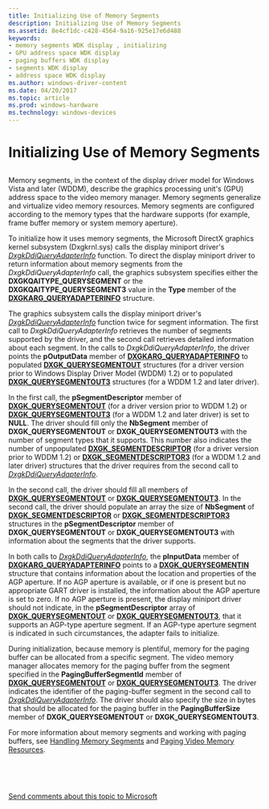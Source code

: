 ```yaml
---
title: Initializing Use of Memory Segments
description: Initializing Use of Memory Segments
ms.assetid: 8e4cf1dc-c428-4564-9a16-925e17e6d488
keywords:
- memory segments WDK display , initializing
- GPU address space WDK display
- paging buffers WDK display
- segments WDK display
- address space WDK display
ms.author: windows-driver-content
ms.date: 04/20/2017
ms.topic: article
ms.prod: windows-hardware
ms.technology: windows-devices
---
```


# Initializing Use of Memory Segments


## <span id="ddk_initializing_use_of_memory_segments_gg"></span><span id="DDK_INITIALIZING_USE_OF_MEMORY_SEGMENTS_GG"></span>


Memory segments, in the context of the display driver model for Windows Vista and later (WDDM), describe the graphics processing unit's (GPU) address space to the video memory manager. Memory segments generalize and virtualize video memory resources. Memory segments are configured according to the memory types that the hardware supports (for example, frame buffer memory or system memory aperture).

To initialize how it uses memory segments, the Microsoft DirectX graphics kernel subsystem (Dxgkrnl.sys) calls the display miniport driver's [*DxgkDdiQueryAdapterInfo*](https://msdn.microsoft.com/library/windows/hardware/ff559746) function. To direct the display miniport driver to return information about memory segments from the *DxgkDdiQueryAdapterInfo* call, the graphics subsystem specifies either the **DXGKQAITYPE\_QUERYSEGMENT** or the **DXGKQAITYPE\_QUERYSEGMENT3** value in the **Type** member of the [**DXGKARG\_QUERYADAPTERINFO**](https://msdn.microsoft.com/library/windows/hardware/ff557621) structure.

The graphics subsystem calls the display miniport driver's [*DxgkDdiQueryAdapterInfo*](https://msdn.microsoft.com/library/windows/hardware/ff559746) function twice for segment information. The first call to *DxgkDdiQueryAdapterInfo* retrieves the number of segments supported by the driver, and the second call retrieves detailed information about each segment. In the calls to *DxgkDdiQueryAdapterInfo*, the driver points the **pOutputData** member of [**DXGKARG\_QUERYADAPTERINFO**](https://msdn.microsoft.com/library/windows/hardware/ff557621) to populated [**DXGK\_QUERYSEGMENTOUT**](https://msdn.microsoft.com/library/windows/hardware/ff562018) structures (for a driver version prior to Windows Display Driver Model (WDDM) 1.2) or to populated [**DXGK\_QUERYSEGMENTOUT3**](https://msdn.microsoft.com/library/windows/hardware/hh464082) structures (for a WDDM 1.2 and later driver).

In the first call, the **pSegmentDescriptor** member of [**DXGK\_QUERYSEGMENTOUT**](https://msdn.microsoft.com/library/windows/hardware/ff562018) (for a driver version prior to WDDM 1.2) or [**DXGK\_QUERYSEGMENTOUT3**](https://msdn.microsoft.com/library/windows/hardware/hh464082) (for a WDDM 1.2 and later driver) is set to **NULL**. The driver should fill only the **NbSegment** member of **DXGK\_QUERYSEGMENTOUT** or **DXGK\_QUERYSEGMENTOUT3** with the number of segment types that it supports. This number also indicates the number of unpopulated [**DXGK\_SEGMENTDESCRIPTOR**](https://msdn.microsoft.com/library/windows/hardware/ff562035) (for a driver version prior to WDDM 1.2) or [**DXGK\_SEGMENTDESCRIPTOR3**](https://msdn.microsoft.com/library/windows/hardware/hh464086) (for a WDDM 1.2 and later driver) structures that the driver requires from the second call to [*DxgkDdiQueryAdapterInfo*](https://msdn.microsoft.com/library/windows/hardware/ff559746).

In the second call, the driver should fill all members of [**DXGK\_QUERYSEGMENTOUT**](https://msdn.microsoft.com/library/windows/hardware/ff562018) or [**DXGK\_QUERYSEGMENTOUT3**](https://msdn.microsoft.com/library/windows/hardware/hh464082). In the second call, the driver should populate an array the size of **NbSegment** of [**DXGK\_SEGMENTDESCRIPTOR**](https://msdn.microsoft.com/library/windows/hardware/ff562035) or [**DXGK\_SEGMENTDESCRIPTOR3**](https://msdn.microsoft.com/library/windows/hardware/hh464086) structures in the **pSegmentDescriptor** member of **DXGK\_QUERYSEGMENTOUT** or **DXGK\_QUERYSEGMENTOUT3** with information about the segments that the driver supports.

In both calls to [*DxgkDdiQueryAdapterInfo*](https://msdn.microsoft.com/library/windows/hardware/ff559746), the **pInputData** member of [**DXGKARG\_QUERYADAPTERINFO**](https://msdn.microsoft.com/library/windows/hardware/ff557621) points to a [**DXGK\_QUERYSEGMENTIN**](https://msdn.microsoft.com/library/windows/hardware/ff562015) structure that contains information about the location and properties of the AGP aperture. If no AGP aperture is available, or if one is present but no appropriate GART driver is installed, the information about the AGP aperture is set to zero. If no AGP aperture is present, the display miniport driver should not indicate, in the **pSegmentDescriptor** array of [**DXGK\_QUERYSEGMENTOUT**](https://msdn.microsoft.com/library/windows/hardware/ff562018) or [**DXGK\_QUERYSEGMENTOUT3**](https://msdn.microsoft.com/library/windows/hardware/hh464082), that it supports an AGP-type aperture segment. If an AGP-type aperture segment is indicated in such circumstances, the adapter fails to initialize.

During initialization, because memory is plentiful, memory for the paging buffer can be allocated from a specific segment. The video memory manager allocates memory for the paging buffer from the segment specified in the **PagingBufferSegmentId** member of [**DXGK\_QUERYSEGMENTOUT**](https://msdn.microsoft.com/library/windows/hardware/ff562018) or [**DXGK\_QUERYSEGMENTOUT3**](https://msdn.microsoft.com/library/windows/hardware/hh464082). The driver indicates the identifier of the paging-buffer segment in the second call to [*DxgkDdiQueryAdapterInfo*](https://msdn.microsoft.com/library/windows/hardware/ff559746). The driver should also specify the size in bytes that should be allocated for the paging buffer in the **PagingBufferSize** member of **DXGK\_QUERYSEGMENTOUT** or **DXGK\_QUERYSEGMENTOUT3**.

For more information about memory segments and working with paging buffers, see [Handling Memory Segments](handling-memory-segments.md) and [Paging Video Memory Resources](paging-video-memory-resources.md).

 

 

[Send comments about this topic to Microsoft](mailto:wsddocfb@microsoft.com?subject=Documentation%20feedback%20[display\display]:%20Initializing%20Use%20of%20Memory%20Segments%20%20RELEASE:%20%282/10/2017%29&body=%0A%0APRIVACY%20STATEMENT%0A%0AWe%20use%20your%20feedback%20to%20improve%20the%20documentation.%20We%20don't%20use%20your%20email%20address%20for%20any%20other%20purpose,%20and%20we'll%20remove%20your%20email%20address%20from%20our%20system%20after%20the%20issue%20that%20you're%20reporting%20is%20fixed.%20While%20we're%20working%20to%20fix%20this%20issue,%20we%20might%20send%20you%20an%20email%20message%20to%20ask%20for%20more%20info.%20Later,%20we%20might%20also%20send%20you%20an%20email%20message%20to%20let%20you%20know%20that%20we've%20addressed%20your%20feedback.%0A%0AFor%20more%20info%20about%20Microsoft's%20privacy%20policy,%20see%20http://privacy.microsoft.com/default.aspx. "Send comments about this topic to Microsoft")




